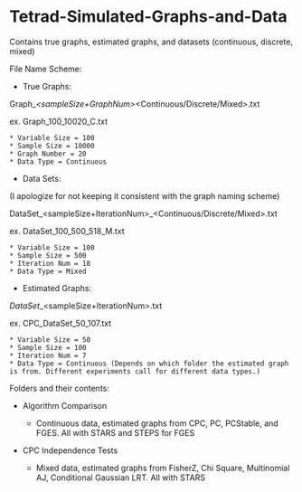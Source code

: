 # Tetrad-Simulated-Graphs-and-Data
Contains true graphs, estimated graphs, and datasets (continuous, discrete, mixed)

File Name Scheme:

- True Graphs:

Graph_<var-Size>_<sampleSize+GraphNum>_<Continuous/Discrete/Mixed>.txt

ex. Graph_100_10020_C.txt

	* Variable Size = 100
	* Sample Size = 10000
	* Graph Number = 20
	* Data Type = Continuous

- Data Sets:

(I apologize for not keeping it consistent with the graph naming scheme)

DataSet_<var-Size>_<sampleSize>_<sampleSize+IterationNum>_<Continuous/Discrete/Mixed>.txt

ex. DataSet_100_500_518_M.txt
	
	* Variable Size = 100
	* Sample Size = 500
	* Iteration Num = 18
	* Data Type = Mixed
	
- Estimated Graphs:

<Algorithm>_DataSet_<var-Size>_<sampleSize+IterationNum>.txt

ex. CPC_DataSet_50_107.txt

	* Variable Size = 50
	* Sample Size = 100
	* Iteration Num = 7
	* Data Type = Continuous (Depends on which folder the estimated graph is from. Different experiments call for different data types.)
	
	
Folders and their contents:

* Algorithm Comparison
	- Continuous data, estimated graphs from CPC, PC, PCStable, and FGES. All with STARS and STEPS for FGES
	
* CPC Independence Tests
	- Mixed data, estimated graphs from FisherZ, Chi Square, Multinomial AJ, Conditional Gaussian LRT. All with STARS
	
	
	